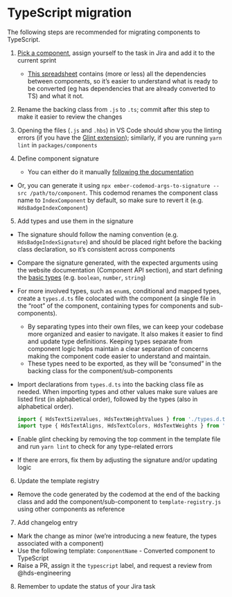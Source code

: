 # TypeScript migration

The following steps are recommended for migrating components to TypeScript.

1. [Pick a component](https://hashicorp.atlassian.net/browse/HDS-2392), assign yourself to the task in Jira and add it to the current sprint

    - [This spreadsheet](https://docs.google.com/spreadsheets/d/1sWzLSP8TUb3WYibYNZ5w6UfEb338DQbZkVaTjK8b1tw/edit#gid=0) contains (more or less) all the dependencies between components, so it’s easier to understand what is ready to be converted (eg has dependencies that are already converted to TS) and what it not.

2. Rename the backing class from `.js` to `.ts`; commit after this step to make it easier to review the changes

3. Opening the files (`.js` and `.hbs`) in VS Code should show you the linting errors (if you have the [Glint extension](https://marketplace.visualstudio.com/items?itemName=typed-ember.glint-vscode)); similarly, if you are running `yarn lint` in `packages/components`

4. Define component signature

    - You can either do it manually [following the documentation](https://typed-ember.gitbook.io/glint/environments/ember/component-signatures#glimmer-components)

- Or, you can generate it using `npx ember-codemod-args-to-signature --src /path/to/component`. This codemod renames the component class name to `IndexComponent` by default, so make sure to revert it (e.g. `HdsBadgeIndexComponent`)

5. Add types and use them in the signature

- The signature should follow the naming convention (e.g. `HdsBadgeIndexSignature`) and should be placed right before the backing class declaration, so it’s consistent across components

- Compare the signature generated, with the expected arguments using the website documentation (Component API section), and start defining the [basic types](https://www.typescriptlang.org/docs/handbook/basic-types.html) (e.g. `boolean`, `number`, `string`)

- For more involved types, such as `enum`s, conditional and mapped types, create a `types.d.ts` file colocated with the component (a single file in the “root” of the component, containing types for components and sub-components).
  - By separating types into their own files, we can keep your codebase more organized and easier to navigate. It also makes it easier to find and update type definitions. Keeping types separate from component logic helps maintain a clear separation of concerns making the component code easier to understand and maintain.
  - These types need to be exported, as they will be “consumed” in the backing class for the component/sub-components

- Import declarations from `types.d.ts` into the backing class file as needed. When importing types and other values make sure values are listed first (in alphabetical order), followed by the types (also in alphabetical order).

  ```js
  import { HdsTextSizeValues, HdsTextWeightValues } from './types.d.ts'
  import type { HdsTextAligns, HdsTextColors, HdsTextWeights } from './types.d.ts';
  ```

- Enable glint checking by removing the top comment in the template file and run `yarn lint` to check for any type-related errors
- If there are errors, fix them by adjusting the signature and/or updating logic

6. Update the template registry

- Remove the code generated by the codemod at the end of the backing class and add the component/sub-component to `template-registry.js` using other components as reference

7. Add changelog entry

- Mark the change as minor (we’re introducing a new feature, the types associated with a component)
- Use the following template: `ComponentName` - Converted component to TypeScript
- Raise a PR, assign it the `typescript` label, and request a review from @hds-engineering

8. Remember to update the status of your Jira task
